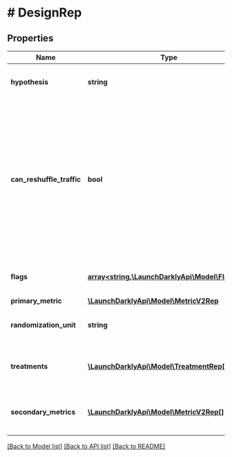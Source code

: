 # # DesignRep

## Properties

Name | Type | Description | Notes
------------ | ------------- | ------------- | -------------
**hypothesis** | **string** | The expected outcome of this experiment |
**can_reshuffle_traffic** | **bool** | Whether the experiment can reassign traffic to different variations when you increase or decrease the traffic in your experiment audience (true) or keep all traffic assigned to its initial variation (false). | [optional]
**flags** | [**array<string,\LaunchDarklyApi\Model\FlagRep>**](FlagRep.md) | Details on the flag used in this experiment | [optional]
**primary_metric** | [**\LaunchDarklyApi\Model\MetricV2Rep**](MetricV2Rep.md) |  | [optional]
**randomization_unit** | **string** | The unit of randomization for this iteration | [optional]
**treatments** | [**\LaunchDarklyApi\Model\TreatmentRep[]**](TreatmentRep.md) | Details on the variations you are testing in the experiment | [optional]
**secondary_metrics** | [**\LaunchDarklyApi\Model\MetricV2Rep[]**](MetricV2Rep.md) | Details on the secondary metrics for this experiment | [optional]

[[Back to Model list]](../../README.md#models) [[Back to API list]](../../README.md#endpoints) [[Back to README]](../../README.md)
